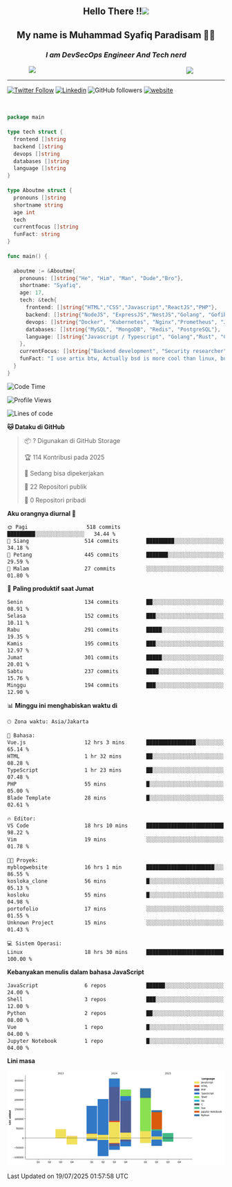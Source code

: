 <h2 align="center">

Hello There !!<img src="https://media.giphy.com/media/12oufCB0MyZ1Go/giphy.gif" width="50"></h2>

<h2 align="center">My name is Muhammad Syafiq Paradisam 👋👋</h2>

<h3 align="center"><em>I am DevSecOps Engineer And Tech nerd
</em></h3>

<img align="left" style="margin-left: 50px" src="https://static.zerochan.net/Alina.Clover.1024.4345060.webp" width="315"/>

<img align="center" style="margin-left: 50px" src="https://i.pinimg.com/736x/69/82/aa/6982aafd816ea48f48d0639c7797915c.jpg" width=250/>

<hr/>

[![Twitter Follow](https://img.shields.io/twitter/follow/misteranmol?label=Follow)](https://x.com/FikkzOutfit)
[![Linkedin](https://img.shields.io/badge/-syafiq-blue?style=square&logo=Linkedin&logoColor=white&link=https://www.linkedin.com/in/syafiq-paradisam/)](https://id.linkedin.com/in/syafiq-paradisam-b72749258)
![GitHub followers](https://img.shields.io/github/followers/syafiqparadisam?label=Follower&style=social)
[![website](https://img.shields.io/badge/Website-46a2f1.svg?&style=flat-square&logo=Google-Chrome&logoColor=white&link=https://anmolsingh.me/)](https://syafiq-paradisam.my.id)

<br/>

```go
package main

type tech struct {
  frontend []string
  backend []string
  devops []string
  databases []string
  language []string
}

type Aboutme struct {
  pronouns []string
  shortname string
  age int
  tech
  currentfocus []string
  funFact: string
}

func main() {

  aboutme := &Aboutme{
    pronouns: []string{"He", "Him", "Man", "Dude","Bro"},
    shortname: "Syafiq",
    age: 17,
    tech: &tech{
      frontend: []string{"HTML","CSS","Javascript","ReactJS","PHP"},
      backend: []string{"NodeJS", "ExpressJS","NestJS","Golang", "Gofiber", "Actixweb", "PHP", "Laravel", "Flask"},
      devops: []string{"Docker", "Kubernetes", "Nginx","Prometheus", "Jaeger", "Grafana", "Linux", "CI / CD"},
      databases: []string{"MySQL", "MongoDB", "Redis", "PostgreSQL"},
      language: []string{"Javascript / Typescript", "Golang","Rust", "C", "PHP","C++"}
    },
    currentFocus: []string{"Backend development", "Security researcher", "Blue team security","DevSecOps engineer"},
    funFact: "I use artix btw, Actually bsd is more cool than linux, but i can't use it because software issue, I am weaboo but not too much"
  }
}

```

<!--START_SECTION:waka-->
![Code Time](http://img.shields.io/badge/Code%20Time-374%20hrs%204%20mins-blue)

![Profile Views](http://img.shields.io/badge/Profil%20dilihat-8-blue)

![Lines of code](https://img.shields.io/badge/Sejak%20Hello%20World%20aku%20telah%20menulis-1.4%20million%20baris%20kode-blue)

**🐱 Dataku di GitHub** 

> 📦 ? Digunakan di GitHub Storage 
 > 
> 🏆 114 Kontribusi pada 2025
 > 
> 💼 Sedang bisa dipekerjakan
 > 
> 📜 22 Repositori publik 
 > 
> 🔑 0 Repositori pribadi 
 > 
**Aku orangnya diurnal 🐤** 

```text
🌞 Pagi                   518 commits         █████████░░░░░░░░░░░░░░░░   34.44 % 
🌆 Siang                  514 commits         █████████░░░░░░░░░░░░░░░░   34.18 % 
🌃 Petang                 445 commits         ███████░░░░░░░░░░░░░░░░░░   29.59 % 
🌙 Malam                  27 commits          ░░░░░░░░░░░░░░░░░░░░░░░░░   01.80 % 
```
📅 **Paling produktif saat Jumat** 

```text
Senin                    134 commits         ██░░░░░░░░░░░░░░░░░░░░░░░   08.91 % 
Selasa                   152 commits         ███░░░░░░░░░░░░░░░░░░░░░░   10.11 % 
Rabu                     291 commits         █████░░░░░░░░░░░░░░░░░░░░   19.35 % 
Kamis                    195 commits         ███░░░░░░░░░░░░░░░░░░░░░░   12.97 % 
Jumat                    301 commits         █████░░░░░░░░░░░░░░░░░░░░   20.01 % 
Sabtu                    237 commits         ████░░░░░░░░░░░░░░░░░░░░░   15.76 % 
Minggu                   194 commits         ███░░░░░░░░░░░░░░░░░░░░░░   12.90 % 
```


📊 **Minggu ini menghabiskan waktu di** 

```text
🕑︎ Zona waktu: Asia/Jakarta

💬 Bahasa: 
Vue.js                   12 hrs 3 mins       ████████████████░░░░░░░░░   65.14 % 
HTML                     1 hr 32 mins        ██░░░░░░░░░░░░░░░░░░░░░░░   08.28 % 
TypeScript               1 hr 23 mins        ██░░░░░░░░░░░░░░░░░░░░░░░   07.48 % 
PHP                      55 mins             █░░░░░░░░░░░░░░░░░░░░░░░░   05.00 % 
Blade Template           28 mins             █░░░░░░░░░░░░░░░░░░░░░░░░   02.61 % 

🔥 Editor: 
VS Code                  18 hrs 10 mins      █████████████████████████   98.22 % 
Vim                      19 mins             ░░░░░░░░░░░░░░░░░░░░░░░░░   01.78 % 

🐱‍💻 Proyek: 
myblogwebsite            16 hrs 1 min        ██████████████████████░░░   86.55 % 
kosloka_clone            56 mins             █░░░░░░░░░░░░░░░░░░░░░░░░   05.13 % 
kosloku                  55 mins             █░░░░░░░░░░░░░░░░░░░░░░░░   04.98 % 
portofolio               17 mins             ░░░░░░░░░░░░░░░░░░░░░░░░░   01.55 % 
Unknown Project          15 mins             ░░░░░░░░░░░░░░░░░░░░░░░░░   01.43 % 

💻 Sistem Operasi: 
Linux                    18 hrs 30 mins      █████████████████████████   100.00 % 
```

**Kebanyakan menulis dalam bahasa JavaScript** 

```text
JavaScript               6 repos             ██████░░░░░░░░░░░░░░░░░░░   24.00 % 
Shell                    3 repos             ███░░░░░░░░░░░░░░░░░░░░░░   12.00 % 
Python                   2 repos             ██░░░░░░░░░░░░░░░░░░░░░░░   08.00 % 
Vue                      1 repo              █░░░░░░░░░░░░░░░░░░░░░░░░   04.00 % 
Jupyter Notebook         1 repo              █░░░░░░░░░░░░░░░░░░░░░░░░   04.00 % 
```



**Lini masa**

![Lines of Code chart](https://raw.githubusercontent.com/syafiqparadisam/syafiqparadisam/master/assets/bar_graph.png)


 Last Updated on 19/07/2025 01:57:58 UTC
<!--END_SECTION:waka-->
